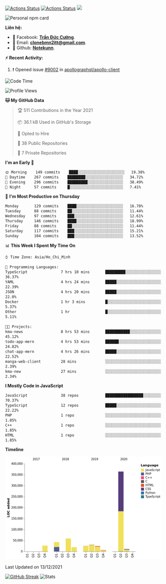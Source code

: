 [![Actions Status](https://github.com/Notekunn/Notekunn/workflows/wakatime-stats/badge.svg)](https://github.com/Notekunn/Notekunn/actions)
[![Actions Status](https://github.com/Notekunn/Notekunn/workflows/update-gh-activity/badge.svg)](https://github.com/Notekunn/Notekunn/actions)
![](https://visitor-badge.glitch.me/badge?page_id=notekunn.notekunn)

<!--![Notekunn](https://count.getloli.com/get/@notekunn)-->

<!--![Meme](https://media1.tenor.com/images/1c6140897565e34a4e98f618e220dc0d/tenor.gif)-->

![Personal npm card](https://i.imgur.com/mi8nZo1.png)

**Liên hệ:**

- 🐋 Facebook: **[Trần Đức Cường](https://www.facebook.com/ShiinDz)**.
- 🐍 Email: **[clonebmn2itt@gmail.com](mailto:clonebmn2itt@gmail.com)**.
- 🐬 Github: **[Notekunn](https://github.com/Notekunn)**.

**:zap: Recent Activity:**

<!--START_SECTION:activity-->
1. ❗️ Opened issue [#9002](https://github.com/apollographql/apollo-client/issues/9002) in [apollographql/apollo-client](https://github.com/apollographql/apollo-client)
<!--END_SECTION:activity-->

<!--START_SECTION:waka-->
![Code Time](http://img.shields.io/badge/Code%20Time-1%2C111%20hrs%203%20mins-blue)

![Profile Views](http://img.shields.io/badge/Profile%20Views-0-blue)

**🐱 My GitHub Data** 

> 🏆 511 Contributions in the Year 2021
 > 
> 📦 36.1 kB Used in GitHub's Storage 
 > 
> 💼 Opted to Hire
 > 
> 📜 38 Public Repositories 
 > 
> 🔑 7 Private Repositories  
 > 
**I'm an Early 🐤** 

```text
🌞 Morning    149 commits    ████░░░░░░░░░░░░░░░░░░░░░   19.38% 
🌆 Daytime    267 commits    ████████░░░░░░░░░░░░░░░░░   34.72% 
🌃 Evening    296 commits    █████████░░░░░░░░░░░░░░░░   38.49% 
🌙 Night      57 commits     █░░░░░░░░░░░░░░░░░░░░░░░░   7.41%

```
📅 **I'm Most Productive on Thursday** 

```text
Monday       129 commits    ████░░░░░░░░░░░░░░░░░░░░░   16.78% 
Tuesday      88 commits     ██░░░░░░░░░░░░░░░░░░░░░░░   11.44% 
Wednesday    97 commits     ███░░░░░░░░░░░░░░░░░░░░░░   12.61% 
Thursday     146 commits    ████░░░░░░░░░░░░░░░░░░░░░   18.99% 
Friday       88 commits     ██░░░░░░░░░░░░░░░░░░░░░░░   11.44% 
Saturday     117 commits    ███░░░░░░░░░░░░░░░░░░░░░░   15.21% 
Sunday       104 commits    ███░░░░░░░░░░░░░░░░░░░░░░   13.52%

```


📊 **This Week I Spent My Time On** 

```text
⌚︎ Time Zone: Asia/Ho_Chi_Minh

💬 Programming Languages: 
TypeScript               7 hrs 10 mins       █████████░░░░░░░░░░░░░░░░   36.37% 
YAML                     4 hrs 24 mins       █████░░░░░░░░░░░░░░░░░░░░   22.39% 
JSON                     4 hrs 20 mins       █████░░░░░░░░░░░░░░░░░░░░   22.0% 
Docker                   1 hr 3 mins         █░░░░░░░░░░░░░░░░░░░░░░░░   5.37% 
Other                    1 hr                █░░░░░░░░░░░░░░░░░░░░░░░░   5.11%

🐱‍💻 Projects: 
kma-news                 8 hrs 53 mins       ███████████░░░░░░░░░░░░░░   45.12% 
todo-app-mern            4 hrs 53 mins       ██████░░░░░░░░░░░░░░░░░░░   24.82% 
chat-app-mern            4 hrs 26 mins       █████░░░░░░░░░░░░░░░░░░░░   22.52% 
manga-web-client         28 mins             ░░░░░░░░░░░░░░░░░░░░░░░░░   2.39% 
kma-new                  27 mins             ░░░░░░░░░░░░░░░░░░░░░░░░░   2.34%

```

**I Mostly Code in JavaScript** 

```text
JavaScript               38 repos            █████████████████░░░░░░░░   70.37% 
TypeScript               12 repos            █████░░░░░░░░░░░░░░░░░░░░   22.22% 
PHP                      1 repo              ░░░░░░░░░░░░░░░░░░░░░░░░░   1.85% 
C++                      1 repo              ░░░░░░░░░░░░░░░░░░░░░░░░░   1.85% 
HTML                     1 repo              ░░░░░░░░░░░░░░░░░░░░░░░░░   1.85%

```


**Timeline**

![Chart not found](https://raw.githubusercontent.com/Notekunn/Notekunn/main/charts/bar_graph.png) 


 Last Updated on 13/12/2021
<!--END_SECTION:waka-->

[![GitHub Streak](http://github-readme-streak-stats.herokuapp.com?user=notekunn&theme=radical&date_format=j%2Fn%5B%2FY%5D)](https://git.io/streak-stats)
![Stats](https://github-readme-stats.vercel.app/api?username=notekunn&show_icons=true&theme=radical&count_private=true)
